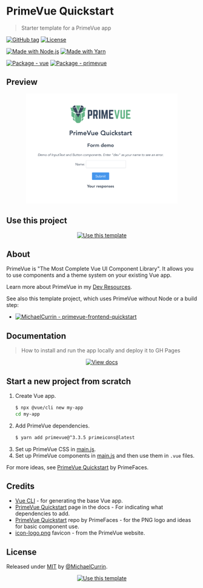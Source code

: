 # PrimeVue Quickstart
> Starter template for a PrimeVue app

[![GitHub tag](https://img.shields.io/github/tag/MichaelCurrin/primevue-quickstart?include_prereleases=&sort=semver)](https://github.com/MichaelCurrin/primevue-quickstart/releases/)
[![License](https://img.shields.io/badge/License-MIT-blue)](#license)

[![Made with Node.js](https://img.shields.io/badge/Node.js->=12-blue?logo=node.js&logoColor=white)](https://nodejs.org)
[![Made with Yarn](https://img.shields.io/badge/Yarn-1-blue?logo=yarn&logoColor=white)](https://classic.yarnpkg.com)

[![Package - vue](https://img.shields.io/github/package-json/dependency-version/MichaelCurrin/primevue-quickstart/vue?logo=vue.js&logoColor=white)](https://www.npmjs.com/package/vue)
[![Package - primevue](https://img.shields.io/github/package-json/dependency-version/MichaelCurrin/primevue-quickstart/primevue)](https://www.npmjs.com/package/primevue)


## Preview

<div align="center">
    <img src="/sample.png" alt="Sample screenshot" title="Sample screenshot" width="400" />
</div>


## Use this project

<div align="center">

[![Use this template](https://img.shields.io/badge/Generate-Use_this_template-2ea44f?style=for-the-badge)](https://github.com/MichaelCurrin/primevue-quickstart/generate)

</div>


## About

PrimeVue is "The Most Complete Vue UI Component Library". It allows you to use components and a theme system on your existing Vue app.

Learn more about PrimeVue in my [Dev Resources](https://michaelcurrin.github.io/dev-resources/resources/javascript/packages/primevue/).

See also this template project, which uses PrimeVue without Node or a build step:

- [![MichaelCurrin - primevue-frontend-quickstart](https://img.shields.io/static/v1?label=MichaelCurrin&message=primevue-frontend-quickstart&color=blue&logo=github)](https://github.com/MichaelCurrin/primevue-frontend-quickstart)


## Documentation
> How to install and run the app locally and deploy it to GH Pages

<div align="center">

[![View docs](https://img.shields.io/badge/go_to-docs-blue?style=for-the-badge)](/docs/)

</div>


## Start a new project from scratch

1. Create Vue app.
    ```sh
    $ npx @vue/cli new my-app
    cd my-app
    ```
2. Add PrimeVue dependencies.
    ```sh
    $ yarn add primevue@^3.3.5 primeicons@latest
    ```
3. Set up PrimeVue CSS in [main.js](/src/main.js).
4. Set up PrimeVue components in [main.js](src/main.js) and then use them in `.vue` files.

For more ideas, see [PrimeVue Quickstart](https://github.com/primefaces/primevue-quickstart) by PrimeFaces.


## Credits

- [Vue CLI](https://cli.vuejs.org/) - for generating the base Vue app.
- [PrimeVue Quickstart](https://primefaces.org/primevue/showcase/#/setup) page in the docs - For indicating what dependencies to add.
- [PrimeVue Quickstart](https://github.com/primefaces/primevue-quickstart) repo by PrimeFaces - for the PNG logo and ideas for basic component use.
- [icon-logo.png](https://www.primefaces.org/primevue/resources/images/icon-logo.png) favicon - from the PrimeVue website.


## License

Released under [MIT](/LICENSE) by [@MichaelCurrin](https://github.com/MichaelCurrin).
<div align="center">

[![Use this template](https://img.shields.io/badge/Generate-Use_this_template-2ea44f?style=for-the-badge)](https://github.com/MichaelCurrin/primevue-quickstart/generate)



</div>
